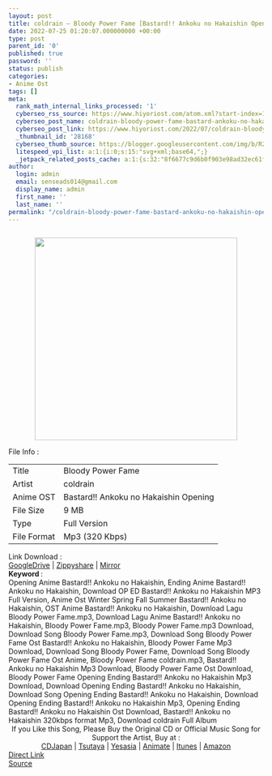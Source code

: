 ```yaml
---
layout: post
title: coldrain – Bloody Power Fame [Bastard!! Ankoku no Hakaishin Opening]
date: 2022-07-25 01:20:07.000000000 +00:00
type: post
parent_id: '0'
published: true
password: ''
status: publish
categories:
- Anime Ost
tags: []
meta:
  rank_math_internal_links_processed: '1'
  cyberseo_rss_source: https://www.hiyoriost.com/atom.xml?start-index=1
  cyberseo_post_name: coldrain-bloody-power-fame-bastard-ankoku-no-hakaishin-opening
  cyberseo_post_link: https://www.hiyoriost.com/2022/07/coldrain-bloody-power-fame-bastard.html
  _thumbnail_id: '28168'
  cyberseo_thumb_source: https://blogger.googleusercontent.com/img/b/R29vZ2xl/AVvXsEjFtAGg1iEizIUSuiajG3KgUPWcvcf84mue2rCShHSx_LlHjvvSBei_ly2AjiImQHMy_VnzVTp3qzelBK_c_QAy5rYnDlMjSaHTORoQQrxGYxBUD3yDgoMzaaulF_VoVIZZJkEij1eRA9lshcs7OaTqEMNi9uFEMVW21p8_ewHtTZhJSKGTqnJjHfNB/s400/cover%20%2821%29.jpg
  litespeed_vpi_list: a:1:{i:0;s:15:"svg+xml;base64,";}
  _jetpack_related_posts_cache: a:1:{s:32:"8f6677c9d6b0f903e98ad32ec61f8deb";a:2:{s:7:"expires";i:1663449072;s:7:"payload";a:3:{i:0;a:1:{s:2:"id";i:29417;}i:1;a:1:{s:2:"id";i:28271;}i:2;a:1:{s:2:"id";i:28317;}}}}
author:
  login: admin
  email: senseads014@gmail.com
  display_name: admin
  first_name: ''
  last_name: ''
permalink: "/coldrain-bloody-power-fame-bastard-ankoku-no-hakaishin-opening/"
---
```

<div class="separator" style="clear: both"><a href="https://blogger.googleusercontent.com/img/b/R29vZ2xl/AVvXsEjFtAGg1iEizIUSuiajG3KgUPWcvcf84mue2rCShHSx_LlHjvvSBei_ly2AjiImQHMy_VnzVTp3qzelBK_c_QAy5rYnDlMjSaHTORoQQrxGYxBUD3yDgoMzaaulF_VoVIZZJkEij1eRA9lshcs7OaTqEMNi9uFEMVW21p8_ewHtTZhJSKGTqnJjHfNB/s800/cover%20%2821%29.jpg" style="display: block;padding: 1em 0;text-align: center"><img alt border="0" data-original-height="800" data-original-width="800" src="{{ site.baseurl }}/assets/2022/07/cover%20%2821%29.jpg" width="400" /></a></div>
<div class="linkdownload">File Info : </div>
<div class="info2" id="Info">
<table>
<tbody>
<tr>
<td class="tablex">Title </td>
<td>Bloody Power Fame</td>
</tr>
<tr>
<td class="tablex">Artist </td>
<td>coldrain</td>
</tr>
<tr>
<td class="tablex">Anime OST </td>
<td>Bastard!! Ankoku no Hakaishin Opening</td>
</tr>
<tr>
<td class="tablex">File Size </td>
<td>9 MB</td>
</tr>
<tr>
<td class="tablex">Type </td>
<td>Full Version</td>
</tr>
<tr>
<td class="tablex">File Format </td>
<td>Mp3 (320 Kbps)</td>
</tr>
</tbody>
</table>
</div>
<div class="linkdownload">Link Download : </div>
<div class="listdl"><a href="https://drive.google.com/file/d/1l92uNL1DipwjvktA9V8jT59wpQvTMKBI/view?usp=drivesdk" rel="nofollow noopener" target="_blank">GoogleDrive</a> | <a href="https://www68.zippyshare.com/v/gY8wTouX/file.html" rel="nofollow noopener" target="_blank">Zippyshare</a> | <a href="https://mir.cr/YFSPUTK8" rel="nofollow noopener" target="_blank">Mirror</a></div>
<div class="keywordz"><b>Keyword </b> :
<div class="tagser">Opening Anime Bastard!! Ankoku no Hakaishin, Ending Anime Bastard!! Ankoku no Hakaishin, Download OP ED Bastard!! Ankoku no Hakaishin MP3 Full Version, Anime Ost Winter Spring Fall Summer Bastard!! Ankoku no Hakaishin, OST Anime Bastard!! Ankoku no Hakaishin, Download Lagu Bloody Power Fame.mp3, Download Lagu Anime Bastard!! Ankoku no Hakaishin, Bloody Power Fame.mp3, Bloody Power Fame.mp3 Download, Download Song Bloody Power Fame.mp3, Download Song Bloody Power Fame Ost Bastard!! Ankoku no Hakaishin, Bloody Power Fame Mp3 Download, Download Song Bloody Power Fame, Download Song Bloody Power Fame Ost Anime, Bloody Power Fame coldrain.mp3, Bastard!! Ankoku no Hakaishin Mp3 Download, Bloody Power Fame Ost Download, Bloody Power Fame Opening Ending Bastard!! Ankoku no Hakaishin Mp3 Download, Download Opening Ending Bastard!! Ankoku no Hakaishin, Download Song Opening Ending Bastard!! Ankoku no Hakaishin, Download Opening Ending Bastard!! Ankoku no Hakaishin Mp3, Opening Ending Bastard!! Ankoku no Hakaishin Ost Download, Bastard!! Ankoku no Hakaishin 320kbps format Mp3, Download coldrain Full Album</div>
</div>
<div class="buycd" align="center">If you Like this Song, Please Buy the Original CD or Official Music Song for Support the Artist, Buy at : <br /><a href="https://www.cdjapan.co.jp/" target="_blank" rel="noopener">CDJapan</a> | <a href="https://shop.tsutaya.co.jp/" target="_blank" rel="noopener">Tsutaya</a> | <a href="https://www.yesasia.com/" target="_blank" rel="noopener">Yesasia</a> | <a href="https://www.animate-onlineshop.jp/" target="_blank" rel="noopener">Animate</a> | <a href="https://www.apple.com/jp/itunes" target="_blank" rel="noopener">Itunes</a> | <a href="https://amazon.co.jp/" target="_blank" rel="noopener">Amazon</a>
</div>
<div class="divbtn"> <a href="https://handymansurrender.com/fihup8buzv?key=94550f7ce39444073321dde3b8782f97" class="btn"><i class="fa fa-download"></i> Direct Link</a> <br /><a href="https://www.hiyoriost.com/2022/07/coldrain-bloody-power-fame-bastard.html">Source</a> </div>
